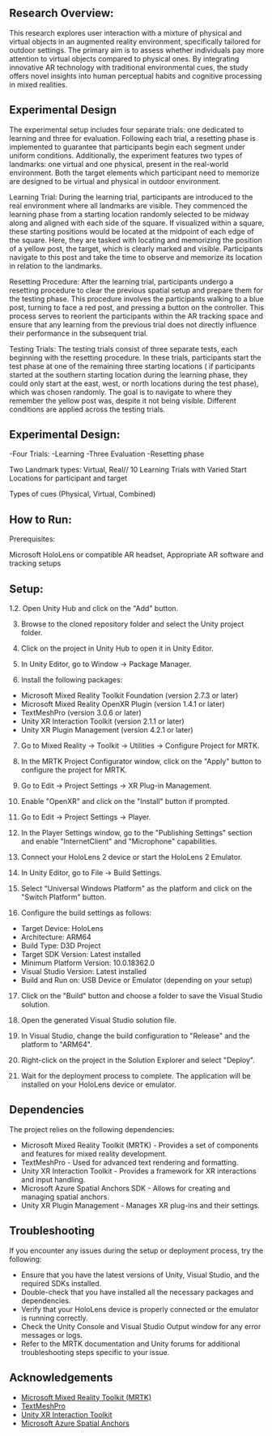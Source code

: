 Research Overview:
---------------------------------------
This research explores user interaction with a mixture of physical and virtual objects in an augmented reality environment, specifically tailored for outdoor settings. The primary aim is to assess whether individuals pay more attention to virtual objects compared to physical ones. By integrating innovative AR technology with traditional environmental cues, the study offers novel insights into human perceptual habits and cognitive processing in mixed realities.

Experimental Design 
--------------------------------------------
The experimental setup includes four separate trials: one dedicated to learning and three for evaluation. Following each trial, a resetting phase is implemented to guarantee that participants begin each segment under uniform conditions. Additionally, the experiment features two types of landmarks: one virtual and one physical, present in the real-world environment. Both the target elements which participant need to memorize are designed to be virtual and physical in outdoor environment.

Learning Trial:
During the learning trial, participants are introduced to the real environment where all landmarks are visible. They commenced the learning phase from a starting location randomly selected to be midway along and aligned with each side of the square. If visualized within a square, these starting positions would be located at the midpoint of each edge of the square. Here, they are tasked with locating and memorizing the position of a yellow post, the target, which is clearly marked and visible. Participants navigate to this post and take the time to observe and memorize its location in relation to the landmarks.

Resetting Procedure:
After the learning trial, participants undergo a resetting procedure to clear the previous spatial setup and prepare them for the testing phase. This procedure involves the participants walking to a blue post, turning to face a red post, and pressing a button on the controller. This process serves to reorient the participants within the AR tracking space and ensure that any learning from the previous trial does not directly influence their performance in the subsequent trial.

Testing Trials:
The testing trials consist of three separate tests, each beginning with the resetting procedure. In these trials, participants start the test phase at one of the remaining three starting locations ( if participants started at the southern starting location during the learning phase, they could only start at the east, west, or north locations during the test phase), which was chosen randomly. The goal is to navigate to where they remember the yellow post was, despite it not being visible. Different conditions are applied across the testing trials.


Experimental Design:
------------------
-Four Trials:
-Learning
-Three Evaluation
-Resetting phase

Two Landmark types: Virtual, Real//
10 Learning Trials with Varied Start Locations for participant and target

Types of cues (Physical, Virtual, Combined)


How to Run:
----------------------------
Prerequisites:

Microsoft HoloLens or compatible AR headset, 
Appropriate AR software and tracking setups

Setup:
---------------------------

1.2. Open Unity Hub and click on  the "Add" button.

3. Browse to the cloned repository folder and select the Unity project folder.

4. Click on the project in Unity Hub to open it in Unity Editor.

5. In Unity Editor, go to Window -> Package Manager.

2. Install the following packages:
- Microsoft Mixed Reality Toolkit Foundation (version 2.7.3 or later)
- Microsoft Mixed Reality OpenXR Plugin (version 1.4.1 or later)
- TextMeshPro (version 3.0.6 or later)
- Unity XR Interaction Toolkit (version 2.1.1 or later)
- Unity XR Plugin Management (version 4.2.1 or later)

7. Go to Mixed Reality -> Toolkit -> Utilities -> Configure Project for MRTK.

8. In the MRTK Project Configurator window, click on the "Apply" button to configure the project for MRTK.

9. Go to Edit -> Project Settings -> XR Plug-in Management.

10. Enable "OpenXR" and click on the "Install" button if prompted.

11. Go to Edit -> Project Settings -> Player.

12. In the Player Settings window, go to the "Publishing Settings" section and enable "InternetClient" and "Microphone" capabilities.

13. Connect your HoloLens 2 device or start the HoloLens 2 Emulator.

14. In Unity Editor, go to File -> Build Settings.

15. Select "Universal Windows Platform" as the platform and click on the "Switch Platform" button.

16. Configure the build settings as follows:
 - Target Device: HoloLens
 - Architecture: ARM64
 - Build Type: D3D Project
 - Target SDK Version: Latest installed
 - Minimum Platform Version: 10.0.18362.0
 - Visual Studio Version: Latest installed
 - Build and Run on: USB Device or Emulator (depending on your setup)

17. Click on the "Build" button and choose a folder to save the Visual Studio solution.

18. Open the generated Visual Studio solution file.

19. In Visual Studio, change the build configuration to "Release" and the platform to "ARM64".

20. Right-click on the project in the Solution Explorer and select "Deploy".

21. Wait for the deployment process to complete. The application will be installed on your HoloLens device or emulator.

## Dependencies

The project relies on the following dependencies:

- Microsoft Mixed Reality Toolkit (MRTK) - Provides a set of components and features for mixed reality development.
- TextMeshPro - Used for advanced text rendering and formatting.
- Unity XR Interaction Toolkit - Provides a framework for XR interactions and input handling.
- Microsoft Azure Spatial Anchors SDK - Allows for creating and managing spatial anchors.
- Unity XR Plugin Management - Manages XR plug-ins and their settings.

## Troubleshooting

If you encounter any issues during the setup or deployment process, try the following:

- Ensure that you have the latest versions of Unity, Visual Studio, and the required SDKs installed.
- Double-check that you have installed all the necessary packages and dependencies.
- Verify that your HoloLens device is properly connected or the emulator is running correctly.
- Check the Unity Console and Visual Studio Output window for any error messages or logs.
- Refer to the MRTK documentation and Unity forums for additional troubleshooting steps specific to your issue.


## Acknowledgements

- [Microsoft Mixed Reality Toolkit (MRTK)](https://github.com/microsoft/MixedRealityToolkit-Unity)
- [TextMeshPro](https://docs.unity3d.com/Manual/com.unity.textmeshpro.html)
- [Unity XR Interaction Toolkit](https://docs.unity3d.com/Packages/com.unity.xr.interaction.toolkit@2.1/manual/index.html)
- [Microsoft Azure Spatial Anchors](https://docs.microsoft.com/en-us/azure/spatial-anchors/)




